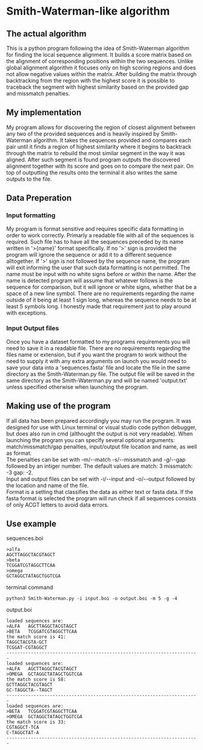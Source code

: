 # Smith-Waterman-like algorithm
## The actual algorithm
This is a python program following the idea of Smith-Waterman algorithm for finding the local sequence alignment. 
It builds a score matrix based on the alignment of corresponding positions within the two sequences. 
Unlike global alignment algorithm it focuses only on high scoring regions and does not allow negative values within the matrix.
After building the matrix through backtracking from the region with the highest score it is possible to traceback the segment with highest similarity based on the provided gap and missmatch penalties.
## My implementation
My program allows for discovering the region of closest alignment between any two of the provided sequences and is heavily inspired by Smith-Waterman algorithm.
It takes the sequences provided and compares each pair until it finds a region of highest similarity where it begins to backtrack through the matrix to rebuild the most similar segment in the way it was aligned.
After such segment is found program outputs the discovered alignment together with its score and goes on to compare the next pair.
On top of outputting the results onto the terminal it also writes the same outputs to the file.
## Data Preperation
### Input formatting
My program is format sensitive and requires specific data formatting in order to work correctly.
Primarly a readable file with all of the sequences is required.
Such file has to have all the sequences preceded by its name written in '>{name}' format specifically.
If no '>' sign is provided the program will ignore the sequence or add it to a different sequence alltogether.
If '>' sign is not followed by the sequence name, the program will exit informing the user that such data formatting is not permitted.
The name must be input with no white signs before or within the name.
After the name is detected program will assume that whatever follows is the sequence for comparison, but it will ignore or white signs, whether that be a space of a new line symbol.
There are no requirements regarding the name outside of it being at least 1 sign long, whereas the sequence needs to be at least 5 symbols long. I honestly made that requirement just to play around with exceptions.
### Input Output files
Once you have a dataset formatted to my programs requirements you will need to save it in a readable file.
There are no requirements regarding the files name or extension, but if you want the program to work without the need to supply it with any extra arguments on launch you would need to save your data into a 'sequences.fasta' file and locate the file in the same directory as the Smith-Waterman.py file.
The output file will be saved in the same directory as the Smith-Waterman.py and will be named 'output.txt' unless specified otherwise when launching the program.
## Making use of the program
If all data has been prepared accordingly you may run the program.
It was designed for use with Linux terminal or visual studio code python debugger, but does also run in cmd (althought the output is not very readable).
When launching the program you can specify several optional arguments: match/missmatch/gap penalties, input/output file location and name, as well as format.<br>
The penalties can be set with -m/--match -s/--missmatch and -g/--gap followed by an intiger number.
The default values are match: 3 missmatch: -3 gap:  -2.<br>
Input and output files can be set with -i/--input and -o/--output followed by the location and name of the file.<br>
Format is a setting that classifies the data as either text or fasta data.
If the fasta format is selected the program will run check if all sequences consists of only ACGT letters to avoid data errors.
## Use example
sequences.boi
```
>alfa
AGCTTAGGCTACGTAGCT
>beta
TCGGATCGTAGGCTTCAA
>omega
GCTAGGCTATAGCTGGTCGA
```
terminal command
```
python3 Smith-Waterman.py -i input.boi -o output.boi -m 5 -g -4
```
output.boi
```
loaded sequences are:
>ALFA	AGCTTAGGCTACGTAGCT
>BETA	TCGGATCGTAGGCTTCAA
the match score is 41:
TAGGCTACGTA-GCT
TCGGAT-CGTAGGCT
-----------------------------------------------------------------------
loaded sequences are:
>ALFA	AGCTTAGGCTACGTAGCT
>OMEGA	GCTAGGCTATAGCTGGTCGA
the match score is 58:
GCTTAGGCTACGTAGCT
GC-TAGGCTA--TAGCT
-----------------------------------------------------------------------
loaded sequences are:
>BETA	TCGGATCGTAGGCTTCAA
>OMEGA	GCTAGGCTATAGCTGGTCGA
the match score is 33:
CGTAGGCT-TCA
C-TAGGCTAT-A
-----------------------------------------------------------------------
```
